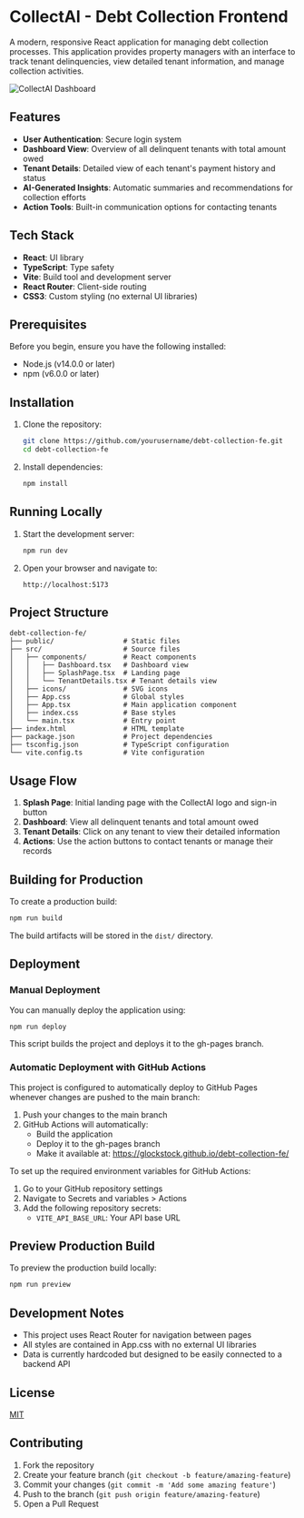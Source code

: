 # CollectAI - Debt Collection Frontend

A modern, responsive React application for managing debt collection processes. This application provides property managers with an interface to track tenant delinquencies, view detailed tenant information, and manage collection activities.

![CollectAI Dashboard](https://via.placeholder.com/600x400?text=CollectAI+Dashboard)

## Features

- **User Authentication**: Secure login system
- **Dashboard View**: Overview of all delinquent tenants with total amount owed
- **Tenant Details**: Detailed view of each tenant's payment history and status
- **AI-Generated Insights**: Automatic summaries and recommendations for collection efforts
- **Action Tools**: Built-in communication options for contacting tenants

## Tech Stack

- **React**: UI library
- **TypeScript**: Type safety
- **Vite**: Build tool and development server
- **React Router**: Client-side routing
- **CSS3**: Custom styling (no external UI libraries)

## Prerequisites

Before you begin, ensure you have the following installed:
- Node.js (v14.0.0 or later)
- npm (v6.0.0 or later)

## Installation

1. Clone the repository:
   ```bash
   git clone https://github.com/yourusername/debt-collection-fe.git
   cd debt-collection-fe
   ```

2. Install dependencies:
   ```bash
   npm install
   ```

## Running Locally

1. Start the development server:
   ```bash
   npm run dev
   ```

2. Open your browser and navigate to:
   ```
   http://localhost:5173
   ```

## Project Structure

```
debt-collection-fe/
├── public/                 # Static files
├── src/                    # Source files
│   ├── components/         # React components
│   │   ├── Dashboard.tsx   # Dashboard view
│   │   ├── SplashPage.tsx  # Landing page
│   │   └── TenantDetails.tsx # Tenant details view
│   ├── icons/              # SVG icons
│   ├── App.css             # Global styles
│   ├── App.tsx             # Main application component
│   ├── index.css           # Base styles
│   └── main.tsx            # Entry point
├── index.html              # HTML template
├── package.json            # Project dependencies
├── tsconfig.json           # TypeScript configuration
└── vite.config.ts          # Vite configuration
```

## Usage Flow

1. **Splash Page**: Initial landing page with the CollectAI logo and sign-in button
2. **Dashboard**: View all delinquent tenants and total amount owed
3. **Tenant Details**: Click on any tenant to view their detailed information
4. **Actions**: Use the action buttons to contact tenants or manage their records

## Building for Production

To create a production build:

```bash
npm run build
```

The build artifacts will be stored in the `dist/` directory.

## Deployment

### Manual Deployment

You can manually deploy the application using:

```bash
npm run deploy
```

This script builds the project and deploys it to the gh-pages branch.

### Automatic Deployment with GitHub Actions

This project is configured to automatically deploy to GitHub Pages whenever changes are pushed to the main branch:

1. Push your changes to the main branch
2. GitHub Actions will automatically:
   - Build the application
   - Deploy it to the gh-pages branch
   - Make it available at: https://glockstock.github.io/debt-collection-fe/

To set up the required environment variables for GitHub Actions:

1. Go to your GitHub repository settings
2. Navigate to Secrets and variables > Actions
3. Add the following repository secrets:
   - `VITE_API_BASE_URL`: Your API base URL

## Preview Production Build

To preview the production build locally:

```bash
npm run preview
```

## Development Notes

- This project uses React Router for navigation between pages
- All styles are contained in App.css with no external UI libraries
- Data is currently hardcoded but designed to be easily connected to a backend API

## License

[MIT](LICENSE)

## Contributing

1. Fork the repository
2. Create your feature branch (`git checkout -b feature/amazing-feature`)
3. Commit your changes (`git commit -m 'Add some amazing feature'`)
4. Push to the branch (`git push origin feature/amazing-feature`)
5. Open a Pull Request
